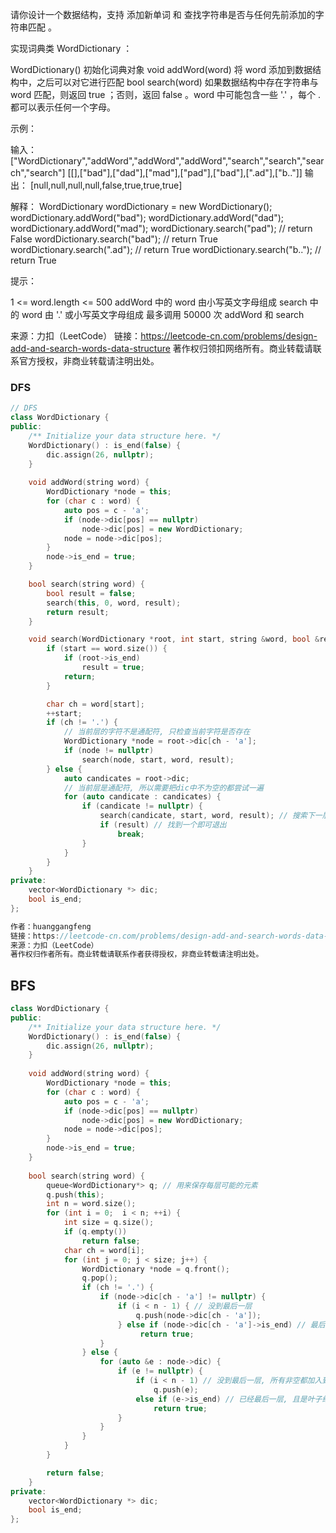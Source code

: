 请你设计一个数据结构，支持 添加新单词 和 查找字符串是否与任何先前添加的字符串匹配 。

实现词典类 WordDictionary ：

WordDictionary() 初始化词典对象
void addWord(word) 将 word 添加到数据结构中，之后可以对它进行匹配
bool search(word) 如果数据结构中存在字符串与 word 匹配，则返回 true ；否则，返回  false 。word 中可能包含一些 '.' ，每个 . 都可以表示任何一个字母。


示例：

输入：
["WordDictionary","addWord","addWord","addWord","search","search","search","search"]
[[],["bad"],["dad"],["mad"],["pad"],["bad"],[".ad"],["b.."]]
输出：
[null,null,null,null,false,true,true,true]

解释：
WordDictionary wordDictionary = new WordDictionary();
wordDictionary.addWord("bad");
wordDictionary.addWord("dad");
wordDictionary.addWord("mad");
wordDictionary.search("pad"); // return False
wordDictionary.search("bad"); // return True
wordDictionary.search(".ad"); // return True
wordDictionary.search("b.."); // return True


提示：

1 <= word.length <= 500
addWord 中的 word 由小写英文字母组成
search 中的 word 由 '.' 或小写英文字母组成
最多调用 50000 次 addWord 和 search

来源：力扣（LeetCode）
链接：https://leetcode-cn.com/problems/design-add-and-search-words-data-structure
著作权归领扣网络所有。商业转载请联系官方授权，非商业转载请注明出处。

### DFS

```cpp
// DFS
class WordDictionary {
public:
    /** Initialize your data structure here. */
    WordDictionary() : is_end(false) {
        dic.assign(26, nullptr);
    }
    
    void addWord(string word) {
        WordDictionary *node = this;
        for (char c : word) {
            auto pos = c - 'a';
            if (node->dic[pos] == nullptr)
                node->dic[pos] = new WordDictionary;
            node = node->dic[pos];
        }
        node->is_end = true;
    }

    bool search(string word) {
        bool result = false;
        search(this, 0, word, result);
        return result;
    }

    void search(WordDictionary *root, int start, string &word, bool &result) {
        if (start == word.size()) {
            if (root->is_end)
                result = true;
            return;
        }

        char ch = word[start];
        ++start;
        if (ch != '.') {
            // 当前层的字符不是通配符, 只检查当前字符是否存在
            WordDictionary *node = root->dic[ch - 'a'];
            if (node != nullptr)
                search(node, start, word, result);
        } else { 
            auto candicates = root->dic;
            // 当前层是通配符, 所以需要把dic中不为空的都尝试一遍
            for (auto candicate : candicates) {
                if (candicate != nullptr) {
                    search(candicate, start, word, result); // 搜索下一层
                    if (result) // 找到一个即可退出
                        break;
                }
            }
        }
    }
private:
    vector<WordDictionary *> dic;
    bool is_end;
};

作者：huanggangfeng
链接：https://leetcode-cn.com/problems/design-add-and-search-words-data-structure/solution/c-qian-zhui-shu-shen-du-you-xian-he-yan-enqrq/
来源：力扣（LeetCode）
著作权归作者所有。商业转载请联系作者获得授权，非商业转载请注明出处。
```

## BFS

```cpp
class WordDictionary {
public:
    /** Initialize your data structure here. */
    WordDictionary() : is_end(false) {
        dic.assign(26, nullptr);
    }
    
    void addWord(string word) {
        WordDictionary *node = this;
        for (char c : word) {
            auto pos = c - 'a';
            if (node->dic[pos] == nullptr)
                node->dic[pos] = new WordDictionary;
            node = node->dic[pos];
        }
        node->is_end = true;
    }
    
    bool search(string word) {
        queue<WordDictionary*> q; // 用来保存每层可能的元素
        q.push(this);
        int n = word.size();
        for (int i = 0;  i < n; ++i) {
            int size = q.size();
            if (q.empty())
                return false;
            char ch = word[i];
            for (int j = 0; j < size; j++) {
                WordDictionary *node = q.front();
                q.pop();
                if (ch != '.') {
                    if (node->dic[ch - 'a'] != nullptr) {
                        if (i < n - 1) { // 没到最后一层
                            q.push(node->dic[ch - 'a']);
                        } else if (node->dic[ch - 'a']->is_end) // 最后一层且是叶子结点
                             return true; 
                    }
                } else {
                    for (auto &e : node->dic) {
                        if (e != nullptr) {
                            if (i < n - 1) // 没到最后一层, 所有非空都加入到queue中
                                q.push(e);
                            else if (e->is_end) // 已经最后一层, 且是叶子结点
                                return true;
                        }
                    }
                }
            }
        }

        return false;
    }
private:
    vector<WordDictionary *> dic;
    bool is_end;
};
```

